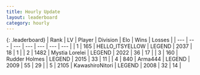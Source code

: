 ```yaml
---
title: Hourly Update
layout: leaderboard
category: hourly
---
```


{: .leaderboard}
| Rank | LV | Player | Division | Elo | Wins | Losses |
| --- | --- | --- | --- | --- | --- | --- |
| <span data-change="0">1</span> | 165 | <span title="ID: 528147">HELLO_ITSYELLOW</span> | LEGEND | <span data-change="0">2037</span> | <span data-change="0">18</span> | <span data-change="0">1</span> |
| <span data-change="1">2</span> | 1482 | <span title="ID: 315148">Mystia Lorelei</span> | LEGEND | <span data-change="7">2022</span> | <span data-change="3">36</span> | <span data-change="1">17</span> |
| <span data-change="-1">3</span> | 160 | <span title="ID: 219412">Rudder Holmes</span> | LEGEND | <span data-change="0">2015</span> | <span data-change="0">33</span> | <span data-change="0">11</span> |
| <span data-change="0">4</span> | 840 | <span title="ID: 1034">Arma444</span> | LEGEND | <span data-change="0">2009</span> | <span data-change="0">55</span> | <span data-change="0">29</span> |
| <span data-change="0">5</span> | 2105 | <span title="ID: 164871">KawashiroNitori</span> | LEGEND | <span data-change="0">2008</span> | <span data-change="0">32</span> | <span data-change="0">14</span> |
